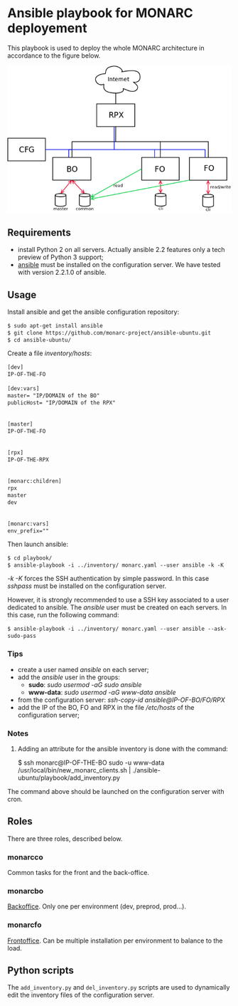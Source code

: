 # Ansible playbook for MONARC deployement

This playbook is used to deploy the whole MONARC architecture in accordance to
the figure below.

![MONARC architecture](images/monarc-architecture.png "MONARC architecture")


## Requirements

* install Python 2 on all servers. Actually ansible 2.2 features only a tech
  preview of Python 3 support;
* [ansible](https://www.ansible.com/) must be installed on the configuration
  server. We have tested with version 2.2.1.0 of ansible.


## Usage

Install ansible and get the ansible configuration repository:

    $ sudo apt-get install ansible
    $ git clone https://github.com/monarc-project/ansible-ubuntu.git
    $ cd ansible-ubuntu/

Create a file _inventory/hosts_:

    [dev]
    IP-OF-THE-FO

    [dev:vars]
    master= "IP/DOMAIN of the BO"
    publicHost= "IP/DOMAIN of the RPX"


    [master]
    IP-OF-THE-FO


    [rpx]
    IP-OF-THE-RPX


    [monarc:children]
    rpx
    master
    dev


    [monarc:vars]
    env_prefix=""


Then launch ansible:

    $ cd playbook/
    $ ansible-playbook -i ../inventory/ monarc.yaml --user ansible -k -K

*-k -K* forces the SSH authentication by simple password. In this case
*sshpass* must be installed on the configuration server.

However, it is strongly recommended to use a SSH key associated to a user
dedicated to ansible. The *ansible* user must be created on each servers.
In this case, run the following command:

    $ ansible-playbook -i ../inventory/ monarc.yaml --user ansible --ask-sudo-pass


### Tips

* create a user named *ansible* on each server;
* add the *ansible* user in the groups:
  * **sudo**: _sudo usermod -aG sudo ansible_
  * **www-data**: _sudo usermod -aG www-data ansible_
* from the configuration server: _ssh-copy-id ansible@IP-OF-BO/FO/RPX_
* add the IP of the BO, FO and RPX in the file _/etc/hosts_ of the
  configuration server;


### Notes

1. Adding an attribute for the ansible inventory is done with the command:

    $ ssh monarc@IP-OF-THE-BO sudo -u www-data /usr/local/bin/new_monarc_clients.sh | ./ansible-ubuntu/playbook/add_inventory.py

The command above should be launched on the configuration server with cron.


## Roles

There are three roles, described below.

### monarcco

Common tasks for the front and the back-office.

### monarcbo

[Backoffice](https://github.com/monarc-project/MonarcAppBO).
Only one per environment (dev, preprod, prod...).

### monarcfo

[Frontoffice](https://github.com/monarc-project/MonarcAppFO).
Can be multiple installation per environment to balance to the load.


## Python scripts

The `add_inventory.py` and `del_inventory.py` scripts are used to dynamically
edit the inventory files of the configuration server.

